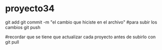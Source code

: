 # proyecto34
git add <nombre del archivo que quieres subir>
git commit -m "el cambio que hiciste en el archivo"
#para subir los cambios 
git push 

#recordar que se tiene que actualizar cada proyecto antes de subirlo con 
git pull
